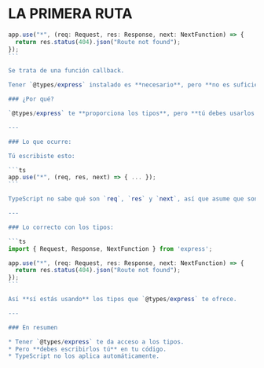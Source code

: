 


# LA PRIMERA RUTA

````js
app.use("*", (req: Request, res: Response, next: NextFunction) => {
  return res.status(404).json("Route not found");
});
```

Se trata de una función callback.

Tener `@types/express` instalado es **necesario**, pero **no es suficiente**.

### ¿Por qué?

`@types/express` te **proporciona los tipos**, pero **tú debes usarlos explícitamente**. TypeScript **no adivina** que `req`, `res` y `next` son de tipo Express, a menos que se lo digas.

---

### Lo que ocurre:

Tú escribiste esto:

```ts
app.use("*", (req, res, next) => { ... });
```

TypeScript no sabe qué son `req`, `res` y `next`, así que asume que son `any`, y lanza el error.

---

### Lo correcto con los tipos:

```ts
import { Request, Response, NextFunction } from 'express';

app.use("*", (req: Request, res: Response, next: NextFunction) => {
  return res.status(404).json("Route not found");
});
```

Así **sí estás usando** los tipos que `@types/express` te ofrece.

---

### En resumen

* Tener `@types/express` te da acceso a los tipos.
* Pero **debes escribirlos tú** en tu código.
* TypeScript no los aplica automáticamente.
